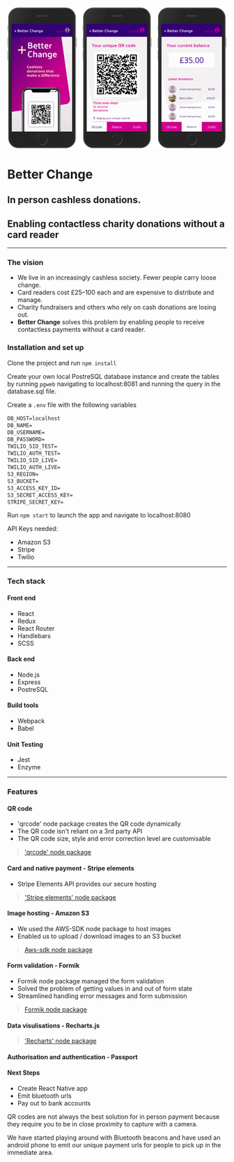 ![Screenshot](./static/assets/images/screen-shots.png)

# Better Change
## In person cashless donations.
## Enabling contactless charity donations without a card reader

--- 

### The vision

+ We live in an increasingly cashless society. Fewer people carry loose change.
+ Card readers cost £25–100 each and are expensive to distribute and manage.
+ Charity fundraisers and others who rely on cash donations are losing out.
+ **Better Change** solves this problem by enabling people to receive contactless payments without a card reader.

### Installation and set up
Clone the project and run `npm install`

Create your own local PostreSQL database instance and create the tables by running `pgweb` navigating to localhost:8081 and running the query in the database.sql file.

Create a `.env` file with the following variables
```
DB_HOST=localhost
DB_NAME=
DB_USERNAME=
DB_PASSWORD=
TWILIO_SID_TEST=
TWILIO_AUTH_TEST=
TWILIO_SID_LIVE=
TWILIO_AUTH_LIVE=
S3_REGION=
S3_BUCKET=
S3_ACCESS_KEY_ID=
S3_SECRET_ACCESS_KEY=
STRIPE_SECRET_KEY=
```
Run `npm start` to launch the app and navigate to localhost:8080

API Keys needed:

+ Amazon S3
+ Stripe
+ Twilio

---

### Tech stack

#### Front end
 - React
 - Redux
 - React Router
 - Handlebars
 - SCSS

#### Back end
- Node.js
- Express
- PostreSQL

#### Build tools
- Webpack
- Babel

#### Unit Testing
- Jest
- Enzyme
---

### Features

#### QR code 
- 'qrcode' node package creates the QR code dynamically
- The QR code isn't reliant on a 3rd party API
- The QR code size, style and error correction level are customisable
> ['qrcode' node package](https://www.npmjs.com/package/qrcode)

#### Card and native payment - Stripe elements
- Stripe Elements API provides our secure hosting
> ['Stripe elements' node package](https://stripe.com/payments/elements)

#### Image hosting - Amazon S3
- We used the AWS-SDK node package to host images
- Enabled us to upload / download images to an S3 bucket
> [Aws-sdk node package](https://www.npmjs.com/package/aws-sdk)

#### Form validation - Formik
- Formik node package managed the form validation
- Solved the problem of getting values in and out of form state
- Streamlined handling error messages and form submission
> [Formik node package](https://www.npmjs.com/package/formik)

#### Data visulisations - Recharts.js
> ['Recharts' node package](http://recharts.org/en-US/)

#### Authorisation and authentication - Passport

#### Next Steps
- Create React Native app
- Emit bluetooth urls
- Pay out to bank accounts

QR codes are not always the best solution for in person payment because they require you to be in close proximity to capture with a camera.

We have started playing around with Bluetooth beacons and have used an android phone to emit our unique payment urls for people to pick up in the immediate area.
